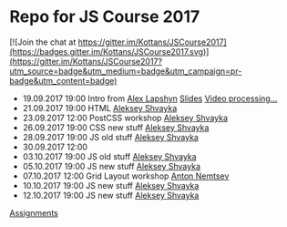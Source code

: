 # Repo for JS Course 2017

[![Join the chat at https://gitter.im/Kottans/JSCourse2017](https://badges.gitter.im/Kottans/JSCourse2017.svg)](https://gitter.im/Kottans/JSCourse2017?utm_source=badge&utm_medium=badge&utm_campaign=pr-badge&utm_content=badge)

+ 19.09.2017 19:00 Intro from [Alex Lapshyn](https://github.com/sudodoki) [Slides](http://sudodoki.github.io/slides/kottans-intro-slides) [Video processing... ]()
+ 21.09.2017 19:00 HTML [Aleksey Shvayka](https://github.com/shvaikalesh)
+ 23.09.2017 12:00 PostCSS workshop [Aleksey Shvayka](https://github.com/shvaikalesh)
+ 26.09.2017 19:00 CSS new stuff [Aleksey Shvayka](https://github.com/shvaikalesh)
+ 28.09.2017 19:00 JS old stuff [Aleksey Shvayka](https://github.com/shvaikalesh)
+ 30.09.2017 12:00
+ 03.10.2017 19:00 JS old stuff [Aleksey Shvayka](https://github.com/shvaikalesh)
+ 05.10.2017 19:00 JS new stuff [Aleksey Shvayka](https://github.com/shvaikalesh)
+ 07.10.2017 12:00 Grid Layout workshop [Anton Nemtsev](https://github.com/SilentImp)
+ 10.10.2017 19:00 JS new stuff [Aleksey Shvayka](https://github.com/shvaikalesh)
+ 12.10.2017 19:00 JS new stuff [Aleksey Shvayka](https://github.com/shvaikalesh)

[Assignments](assignments.md)
